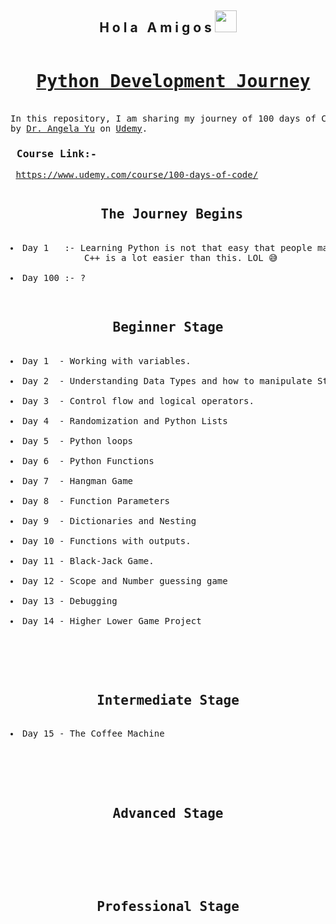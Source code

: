 <h2 align="center">H o l a &nbsp; A m i g o s <img src="https://media.giphy.com/media/hvRJCLFzcasrR4ia7z/giphy.gif" width="35px"></h2>


<pre>
<h1 align = "center"> <a href="https://en.wikipedia.org/wiki/Python_(programming_language)">Python Development Journey</a></h1>
In this repository, I am sharing my journey of 100 days of Code Complete Python Developer Bootcamp
by <a href="https://www.udemy.com/course/100-days-of-code/">Dr. Angela Yu</a> on <a href="https://www.udemy.com/">Udemy</a>.
<h3> Course Link:- </h3> <a href="https://www.udemy.com/course/100-days-of-code/">https://www.udemy.com/course/100-days-of-code/</a>
</pre>

<pre>
<h2 align="center"> The Journey Begins</h2>
<li>Day 1   :- Learning Python is not that easy that people make it sound like.
              C++ is a lot easier than this. LOL 😅</li>
<li>Day 100 :- ?</li>
</pre>

<pre>
<h2 align="center"> Beginner Stage </h2>
<li>Day 1  - Working with variables.</li>
<li>Day 2  - Understanding Data Types and how to manipulate Strings.</li>
<li>Day 3  - Control flow and logical operators.</li>
<li>Day 4  - Randomization and Python Lists</li>
<li>Day 5  - Python loops</li>
<li>Day 6  - Python Functions</li>
<li>Day 7  - Hangman Game</li>
<li>Day 8  - Function Parameters</li>
<li>Day 9  - Dictionaries and Nesting</li>
<li>Day 10 - Functions with outputs.</li>
<li>Day 11 - Black-Jack Game.</li>
<li>Day 12 - Scope and Number guessing game</li>
<li>Day 13 - Debugging</li>
<li>Day 14 - Higher Lower Game Project</li>
</pre>

<br><br>

<pre>
<h2 align="center"> Intermediate Stage </h2> 
<li>Day 15 - The Coffee Machine</li>
</pre>

<br><br>

<pre>
<h2 align="center"> Advanced Stage </h2> 
</pre>

<br><br>
<pre>
<h2 align="center"> Professional Stage </h2>
</pre>

